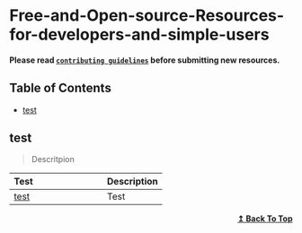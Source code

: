 # Free-and-Open-source-Resources-for-developers-and-simple-users

#### Please read [`contributing guidelines`](./contributing.md) before submitting new resources.

## Table of Contents

- [test](#test)

## test

>Descritpion

| Test&nbsp; &nbsp; &nbsp; &nbsp; &nbsp; &nbsp; &nbsp; &nbsp; &nbsp; &nbsp; &nbsp; &nbsp; &nbsp; &nbsp; | Description                                                        |
| -------------------------------------------------------------------------------------------------------- | ------------------------------------------------------------------ |
| [test](https://test.com/)                                                            | Test                                |

<div align="right">
    <b><a href="#table-of-contents">↥ Back To Top</a></b>
</div>

